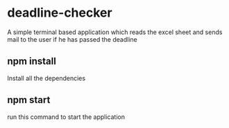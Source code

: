 # deadline-checker
A simple terminal based application which reads the excel sheet and sends mail to the user if he has passed the deadline

## npm install
Install all the dependencies

## npm start
run this command to start the application
